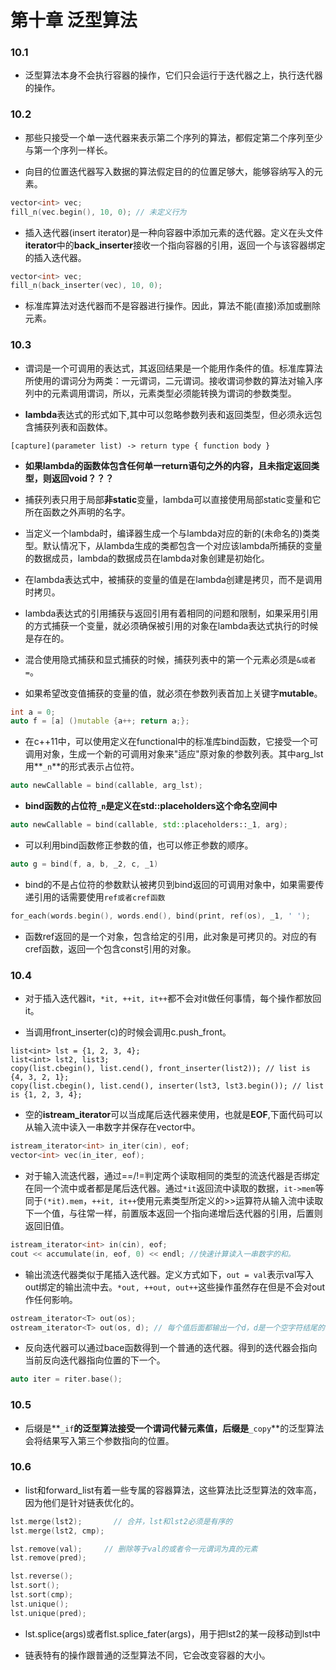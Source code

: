 # 第十章 泛型算法

### 10.1

+ 泛型算法本身不会执行容器的操作，它们只会运行于迭代器之上，执行迭代器的操作。


### 10.2

+ 那些只接受一个单一迭代器来表示第二个序列的算法，都假定第二个序列至少与第一个序列一样长。

+ 向目的位置迭代器写入数据的算法假定目的的位置足够大，能够容纳写入的元素。
```c++
vector<int> vec;
fill_n(vec.begin(), 10, 0); // 未定义行为
```

+ 插入迭代器(insert iterator)是一种向容器中添加元素的迭代器。定义在头文件**iterator**中的**back_inserter**接收一个指向容器的引用，返回一个与该容器绑定的插入迭代器。
```c++
vector<int> vec;
fill_n(back_inserter(vec), 10, 0);
```

+ 标准库算法对迭代器而不是容器进行操作。因此，算法不能(直接)添加或删除元素。


### 10.3

+ 谓词是一个可调用的表达式，其返回结果是一个能用作条件的值。标准库算法所使用的谓词分为两类：一元谓词，二元谓词。接收谓词参数的算法对输入序列中的元素调用谓词，所以，元素类型必须能转换为谓词的参数类型。

+ **lambda**表达式的形式如下,其中可以忽略参数列表和返回类型，但必须永远包含捕获列表和函数体。
```
[capture](parameter list) -> return type { function body }
```

+ **如果lambda的函数体包含任何单一return语句之外的内容，且未指定返回类型，则返回void？？？**

+ 捕获列表只用于局部**非static**变量，lambda可以直接使用局部static变量和它所在函数之外声明的名字。

+ 当定义一个lambda时，编译器生成一个与lambda对应的新的(未命名的)类类型。默认情况下，从lambda生成的类都包含一个对应该lambda所捕获的变量的数据成员，lambda的数据成员在lambda对象创建是初始化。

+ 在lambda表达式中，被捕获的变量的值是在lambda创建是拷贝，而不是调用时拷贝。

+ lambda表达式的引用捕获与返回引用有着相同的问题和限制，如果采用引用的方式捕获一个变量，就必须确保被引用的对象在lambda表达式执行的时候是存在的。

+ 混合使用隐式捕获和显式捕获的时候，捕获列表中的第一个元素必须是`&或者=`。


+ 如果希望改变值捕获的变量的值，就必须在参数列表首加上关键字**mutable**。
```c++
int a = 0;
auto f = [a] ()mutable {a++; return a;};
```
+ 在c++11中，可以使用定义在functional中的标准库bind函数，它接受一个可调用对象，生成一个新的可调用对象来"适应"原对象的参数列表。其中arg_lst用**`_n`**的形式表示占位符。
```c++
auto newCallable = bind(callable, arg_lst);
```
+ **bind函数的占位符`_n`是定义在std::placeholders这个命名空间中**
```c++
auto newCallable = bind(callable, std::placeholders::_1, arg);
```

+ 可以利用bind函数修正参数的值，也可以修正参数的顺序。
```c++
auto g = bind(f, a, b, _2, c, _1)
```

+ bind的不是占位符的参数默认被拷贝到bind返回的可调用对象中，如果需要传递引用的话需要使用`ref或者cref函数`
```c++
for_each(words.begin(), words.end(), bind(print, ref(os), _1, ' ');
```

+ 函数ref返回的是一个对象，包含给定的引用，此对象是可拷贝的。对应的有cref函数，返回一个包含const引用的对象。

### 10.4

+ 对于插入迭代器it，`*it, ++it, it++`都不会对it做任何事情，每个操作都放回it。

+ 当调用front_inserter(c)的时候会调用c.push_front。
```
list<int> lst = {1, 2, 3, 4};
list<int> lst2, list3;
copy(list.cbegin(), list.cend(), front_inserter(list2)); // list is {4, 3, 2, 1};
copy(list.cbegin(), list.cend(), inserter(lst3, lst3.begin()); // list is {1, 2, 3, 4};
```

+ 空的**istream_iterator**可以当成尾后迭代器来使用，也就是**EOF**,下面代码可以从输入流中读入一串数字并保存在vector中。
```c++
istream_iterator<int> in_iter(cin), eof;
vector<int> vec(in_iter, eof);
```

+ 对于输入流迭代器，通过==/!=判定两个读取相同的类型的流迭代器是否绑定在同一个流中或者都是尾后迭代器。通过`*it`返回流中读取的数据，`it->mem`等同于`(*it).mem`，`++it, it++`使用元素类型所定义的>>运算符从输入流中读取下一个值，与往常一样，前置版本返回一个指向递增后迭代器的引用，后置则返回旧值。
```c++
istream_iterator<int> in(cin), eof;
cout << accumulate(in, eof, 0) << endl; //快速计算读入一串数字的和。
```

+ 输出流迭代器类似于尾插入迭代器。定义方式如下，`out = val`表示val写入out绑定的输出流中去。`*out, ++out, out++`这些操作虽然存在但是不会对out作任何影响。
```c++
ostream_iterator<T> out(os);
ostream_iterator<T> out(os, d); // 每个值后面都输出一个d，d是一个空字符结尾的字符数组，也就是c风格的字符串。
```

+ 反向迭代器可以通过bace函数得到一个普通的迭代器。得到的迭代器会指向当前反向迭代器指向位置的下一个。
```c++
auto iter = riter.base();
```


### 10.5

+ 后缀是**`_if`**的泛型算法接受一个谓词代替元素值，后缀是**`_copy`**的泛型算法会将结果写入第三个参数指向的位置。


### 10.6

+ list和forward_list有着一些专属的容器算法，这些算法比泛型算法的效率高，因为他们是针对链表优化的。
```c++
lst.merge(lst2);       // 合并，lst和lst2必须是有序的
lst.merge(lst2, cmp);

lst.remove(val);　　　// 删除等于val的或者令一元谓词为真的元素
lst.remove(pred);

lst.reverse();
lst.sort();
lst.sort(cmp);
lst.unique();
lst.unique(pred);
```

+ lst.splice(args)或者flst.splice_fater(args)，用于把lst2的某一段移动到lst中

+ 链表特有的操作跟普通的泛型算法不同，它会改变容器的大小。
